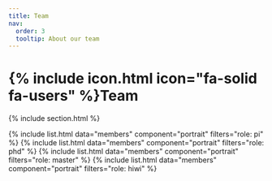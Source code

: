 ```yaml
---
title: Team
nav:
  order: 3
  tooltip: About our team
---
```


# {% include icon.html icon="fa-solid fa-users" %}Team


{% include section.html %}

{% include list.html data="members" component="portrait" filters="role: pi" %}
{% include list.html data="members" component="portrait" filters="role: phd" %}
{% include list.html data="members" component="portrait" filters="role: master" %}
{% include list.html data="members" component="portrait" filters="role: hiwi" %}



